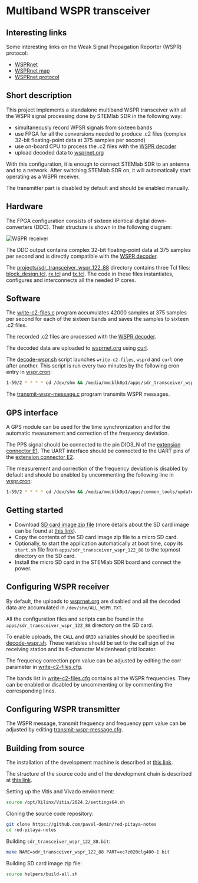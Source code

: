 # Multiband WSPR transceiver

## Interesting links

Some interesting links on the Weak Signal Propagation Reporter (WSPR) protocol:

- [WSPRnet](https://wsprnet.org)
- [WSPRnet map](https://wsprnet.org/drupal/wsprnet/map)
- [WSPRnet protocol](https://wsprnet.org/automate.txt)

## Short description

This project implements a standalone multiband WSPR transceiver with all the WSPR signal processing done by STEMlab SDR in the following way:

- simultaneously record WPSR signals from sixteen bands
- use FPGA for all the conversions needed to produce .c2 files (complex 32-bit floating-point data at 375 samples per second)
- use on-board CPU to process the .c2 files with the [WSPR decoder](https://github.com/pavel-demin/wsprd)
- upload decoded data to [wsprnet.org](https://wsprnet.org)

With this configuration, it is enough to connect STEMlab SDR to an antenna and to a network. After switching STEMlab SDR on, it will automatically start operating as a WSPR receiver.

The transmitter part is disabled by default and should be enabled manually.

## Hardware

The FPGA configuration consists of sixteen identical digital down-converters (DDC). Their structure is shown in the following diagram:

![WSPR receiver](/img/sdr-receiver-wspr-122-88.png)

The DDC output contains complex 32-bit floating-point data at 375 samples per second and is directly compatible with the [WSPR decoder](https://github.com/pavel-demin/wsprd).

The [projects/sdr_transceiver_wspr_122_88]($source$/projects/sdr_transceiver_wspr_122_88) directory contains three Tcl files: [block_design.tcl]($source$/projects/sdr_transceiver_wspr_122_88/block_design.tcl), [rx.tcl]($source$/projects/sdr_transceiver_wspr_122_88/rx.tcl) and [tx.tcl]($source$/projects/sdr_transceiver_wspr_122_88/tx.tcl). The code in these files instantiates, configures and interconnects all the needed IP cores.

## Software

The [write-c2-files.c]($source$/projects/sdr_transceiver_wspr_122_88/app/write-c2-files.c) program accumulates 42000 samples at 375 samples per second for each of the sixteen bands and saves the samples to sixteen .c2 files.

The recorded .c2 files are processed with the [WSPR decoder](https://github.com/pavel-demin/wsprd).

The decoded data are uploaded to [wsprnet.org](https://wsprnet.org) using [curl](https://curl.haxx.se).

The [decode-wspr.sh]($source$/projects/sdr_transceiver_wspr_122_88/app/decode-wspr.sh) script launches `write-c2-files`, `wsprd` and `curl` one after another. This script is run every two minutes by the following cron entry in [wspr.cron]($source$/projects/sdr_transceiver_wspr_122_88/app/wspr.cron):

```bash
1-59/2 * * * * cd /dev/shm && /media/mmcblk0p1/apps/sdr_transceiver_wspr_122_88/decode-wspr.sh >> decode-wspr.log 2>&1 &
```

The [transmit-wspr-message.c]($source$/projects/sdr_transceiver_wspr_122_88/app/transmit-wspr-message.c) program transmits WSPR messages.

## GPS interface

A GPS module can be used for the time synchronization and for the automatic measurement and correction of the frequency deviation.

The PPS signal should be connected to the pin DIO3_N of the [extension connector E1](https://redpitaya.readthedocs.io/en/latest/developerGuide/hardware/125-14/extent.html#extension-connector-e1). The UART interface should be connected to the UART pins of the [extension connector E2](https://redpitaya.readthedocs.io/en/latest/developerGuide/hardware/125-14/extent.html#extension-connector-e2).

The measurement and correction of the frequency deviation is disabled by default and should be enabled by uncommenting the following line in [wspr.cron]($source$/projects/sdr_transceiver_wspr_122_88/app/wspr.cron):

```bash
1-59/2 * * * * cd /dev/shm && /media/mmcblk0p1/apps/common_tools/update-corr.sh 122.88 >> update-corr.log 2>&1 &
```

## Getting started

- Download [SD card image zip file]($release_image$) (more details about the SD card image can be found at [this link](/alpine/)).
- Copy the contents of the SD card image zip file to a micro SD card.
- Optionally, to start the application automatically at boot time, copy its `start.sh` file from `apps/sdr_transceiver_wspr_122_88` to the topmost directory on the SD card.
- Install the micro SD card in the STEMlab SDR board and connect the power.

## Configuring WSPR receiver

By default, the uploads to [wsprnet.org](https://wsprnet.org) are disabled and all the decoded data are accumulated in `/dev/shm/ALL_WSPR.TXT`.

All the configuration files and scripts can be found in the `apps/sdr_transceiver_wspr_122_88` directory on the SD card.

To enable uploads, the `CALL` and `GRID` variables should be specified in [decode-wspr.sh]($source$/projects/sdr_transceiver_wspr_122_88/app/decode-wspr.sh#L4-L5). These variables should be set to the call sign of the receiving station and its 6-character Maidenhead grid locator.

The frequency correction ppm value can be adjusted by editing the corr parameter in [write-c2-files.cfg]($source$/projects/sdr_transceiver_wspr_122_88/app/write-c2-files.cfg).

The bands list in [write-c2-files.cfg]($source$/projects/sdr_transceiver_wspr_122_88/app/write-c2-files.cfg) contains all the WSPR frequencies. They can be enabled or disabled by uncommenting or by commenting the corresponding lines.

## Configuring WSPR transmitter

The WSPR message, transmit frequency and frequency ppm value can be adjusted by editing [transmit-wspr-message.cfg]($source$/projects/sdr_transceiver_wspr_122_88/app/transmit-wspr-message.cfg).

## Building from source

The installation of the development machine is described at [this link](/development-machine/).

The structure of the source code and of the development chain is described at [this link](/led-blinker/).

Setting up the Vitis and Vivado environment:

```bash
source /opt/Xilinx/Vitis/2024.2/settings64.sh
```

Cloning the source code repository:

```bash
git clone https://github.com/pavel-demin/red-pitaya-notes
cd red-pitaya-notes
```

Building `sdr_transceiver_wspr_122_88.bit`:

```bash
make NAME=sdr_transceiver_wspr_122_88 PART=xc7z020clg400-1 bit
```

Building SD card image zip file:

```bash
source helpers/build-all.sh
```
